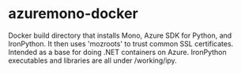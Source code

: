 azuremono-docker
================

Docker build directory that installs Mono, Azure SDK for Python, and IronPython.  It then uses 'mozroots' to trust common SSL certificates.  Intended as a base for doing .NET containers on Azure.  IronPython executables and libraries are all under /working/ipy.
